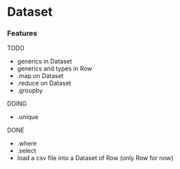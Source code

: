 # Dataset

### Features

TODO

- generics in Dataset
- generics and types in Row
- .map on Dataset
- .reduce on Dataset
- .groupby

DOING

- .unique

DONE

- .where
- .select
- load a csv file into a Dataset of Row (only Row for now)